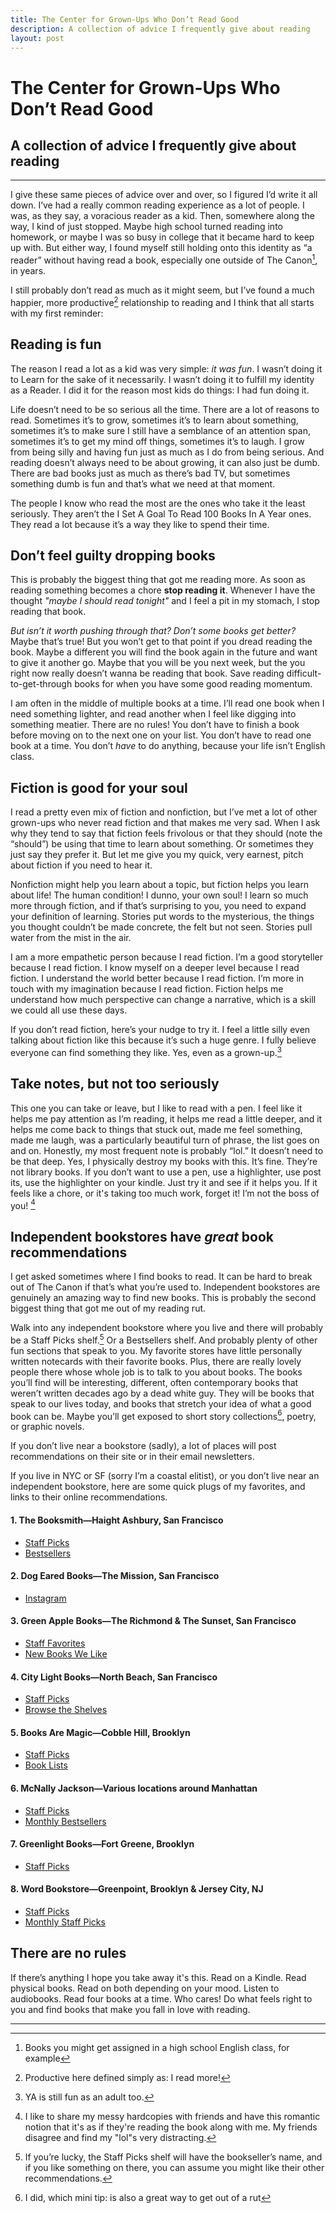 ```yaml
---
title: The Center for Grown-Ups Who Don’t Read Good
description: A collection of advice I frequently give about reading
layout: post
---
```


# The Center for Grown-Ups Who Don’t Read Good
## A collection of advice I frequently give about reading

---

I give these same pieces of advice over and over, so I figured I’d write it all down. I’ve had a really common reading experience as a lot of people. I was, as they say, a voracious reader as a kid. Then, somewhere along the way, I kind of just stopped. Maybe high school turned reading into homework, or maybe I was so busy in college that it became hard to keep up with. But either way, I found myself still holding onto this identity as “a reader” without having read a book, especially one outside of The Canon[^1], in years.

I still probably don’t read as much as it might seem, but I’ve found a much happier, more productive[^2] relationship to reading and I think that all starts with my first reminder:


## Reading is fun
The reason I read a lot as a kid was very simple: ​*it was fun*. I wasn’t doing it to Learn for the sake of it necessarily. I wasn’t doing it to fulfill my identity as a Reader.  I did it for the reason most kids do things: I had fun doing it.

Life doesn’t need to be so serious all the time. There are a lot of reasons to read. Sometimes it’s to grow, sometimes it’s to learn about something, sometimes it’s to make sure I still have a semblance of an attention span, sometimes it’s to get my mind off things, sometimes it’s to laugh. I grow from being silly and having fun just as much as I do from being serious. And reading doesn’t always need to be about growing, it can also just be dumb. There are bad books just as much as there’s bad TV, but sometimes something dumb is fun and that’s what we need at that moment.

The people I know who read the most are the ones who take it the least seriously. They aren’t the I Set A Goal To Read 100 Books In A Year ones. They read a lot because it’s a way they like to spend their time.


## Don’t feel guilty dropping books
This is probably the biggest thing that got me reading more. As soon as reading something becomes a chore ​**stop reading it**​. Whenever I have the thought *"maybe I should read tonight"* and I feel a pit in my stomach, I stop reading that book.

*But isn’t it worth pushing through that? Don’t some books get better?* Maybe that’s true! But you won’t get to that point if you dread reading the book. Maybe a different you will find the book again in the future and want to give it another go. Maybe that you will be you next week, but the you right now really doesn’t wanna be reading that book. Save reading difficult-to-get-through books for when you have some good reading momentum.

I am often in the middle of multiple books at a time. I’ll read one book when I need something lighter, and read another when I feel like digging into something meatier. There are no rules! You don’t have to finish a book before moving on to the next one on your list. You don’t have to read one book at a time. You don’t *have* to do anything, because your life isn’t English class.


## Fiction is good for your soul
I read a pretty even mix of fiction and nonfiction, but I’ve met a lot of other grown-ups who never read fiction and that makes me very sad. When I ask why they tend to say that fiction feels frivolous or that they should (note the “should”) be using that time to learn about something. Or sometimes they just say they prefer it. But let me give you my quick, very earnest, pitch about fiction if you need to hear it.

Nonfiction might help you learn about a topic, but fiction helps you learn about life! The human condition! I dunno, your own soul! I learn so much more through fiction, and if that’s surprising to you, you need to expand your definition of learning. Stories put words to the mysterious, the things you thought couldn’t be made concrete, the felt but not seen. Stories pull water from the mist in the air.

I am a more empathetic person because I read fiction. I’m a good storyteller because I read fiction. I know myself on a deeper level because I read fiction. I understand the world better because I read fiction. I’m more in touch with my imagination because I read fiction. Fiction helps me understand how much perspective can change a narrative, which is a skill we could all use these days.

If you don’t read fiction, here’s your nudge to try it. I feel a little silly even talking about fiction like this because it’s such a huge genre. I fully believe everyone can find something they like. Yes, even as a grown-up.[^3]


## Take notes, but not too seriously
This one you can take or leave, but I like to read with a pen. I feel like it helps me pay attention as I’m reading, it helps me read a little deeper, and it helps me come back to things that stuck out, made me feel something, made me laugh, was a particularly beautiful turn of phrase, the list goes on and on. Honestly, my most frequent note is probably “lol.” It doesn’t need to be that deep. Yes, I physically destroy my books with this. It’s fine. They’re not library books. If you don’t want to use a pen, use a highlighter, use post its, use the highlighter on your kindle. Just try it and see if it helps you. If it feels like a chore, or it's taking too much work, forget it! I’m not the boss of you! [^4]



## Independent bookstores have _great_ book recommendations
I get asked sometimes where I find books to read. It can be hard to break out of The Canon if that’s what you’re used to. Independent bookstores are genuinely an amazing way to find new books. This is probably the second biggest thing that got me out of my reading rut.

Walk into any independent bookstore where you live and there will probably be a Staff Picks shelf.[^5] Or a Bestsellers shelf. And probably plenty of other fun sections that speak to you. My favorite stores have little personally written notecards with their favorite books. Plus, there are really lovely people there whose whole job is to talk to you about books. The books you’ll find will be interesting, different, often contemporary books that weren’t written decades ago by a dead white guy. They will be books that speak to our lives today, and books that stretch your idea of what a good book can be. Maybe you’ll get exposed to short story collections[^6], poetry, or graphic novels.

If you don’t live near a bookstore (sadly), a lot of places will post recommendations on their site or in their email newsletters.

If you live in NYC or SF (sorry I’m a coastal elitist), or you don’t live near an independent bookstore, here are some quick plugs of my favorites, and links to their online recommendations.

#### **1. The Booksmith**—Haight Ashbury, San Francisco  
  - [Staff Picks](https://www.booksmith.com/BSF)
  - [Bestsellers](https://www.booksmith.com/BST)

#### **2. Dog Eared Books**—The Mission, San Francisco
  - [Instagram](https://www.instagram.com/dogearedvalencia/?hl=en)

#### **3. Green Apple Books**—The Richmond & The Sunset, San Francisco
  - [Staff Favorites](https://www.greenapplebooks.com/staff-faves1)
  - [New Books We Like](https://www.greenapplebooks.com/new-books-we-like)

#### **4. City Light Books**—North Beach, San Francisco
  - [Staff Picks](https://citylights.com/staff-picks/)
  - [Browse the Shelves](https://citylights.com/bookstore/browse-our-shelves/)

#### **5. Books Are Magic**—Cobble Hill, Brooklyn
  - [Staff Picks](https://booksaremagic.net/staff-picks)
  - [Book Lists](https://booksaremagic.net/browse/book-lists)

#### **6. McNally Jackson**—Various locations around Manhattan
  - [Staff Picks](https://www.mcnallyjackson.com/new-staff-picks)
  - [Monthly Bestsellers](https://www.mcnallyjackson.com/monthly-bestsellers)

#### **7. Greenlight Books**—Fort Greene, Brooklyn
  - [Staff Picks](https://www.greenlightbookstore.com/staffpicks)

#### **8. Word Bookstore**—Greenpoint, Brooklyn & Jersey City, NJ
  - [Staff Picks](https://shop.wordbookstores.com/staffpicks)
  - [Monthly Staff Picks](https://shop.wordbookstores.com/march-staff-picks)


## There are no rules
If there’s anything I hope you take away it's this. Read on a Kindle. Read physical books. Read on both depending on your mood. Listen to audiobooks. Read four books at a time. Who cares! Do what feels right to you and find books that make you fall in love with reading.

---

[^1]: Books you might get assigned in a high school English class, for example
[^2]: Productive here defined simply as: I read more!
[^3]: YA is still fun as an adult too.
[^4]: I like to share my messy hardcopies with friends and have this romantic notion that it's as if they're reading the book along with me. My friends disagree and find my "lol"s very distracting.
[^5]: If you’re lucky, the Staff Picks shelf will have the bookseller’s name, and if you like something on there, you can assume you might like their other recommendations.
[^6]: I did, which mini tip: is also a great way to get out of a rut

